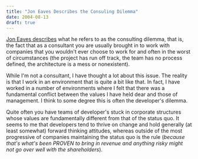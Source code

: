 ```yaml
---
title: "Jon Eaves Describes the Consuling Dilemma"
date: 2004-08-13
draft: true
---
```

[Jon Eaves describes](https://web.archive.org/web/20040924085445/http://www.eaves.org/blog-archive/000092.html "That's so stupid that it's not even wrong: The Consulting Dilemma") what he refers to as the consulting dilemma, that is, the fact that as a consultant you are usually brought in to work with companies that you wouldn't ever choose to work for and often in the worst of circumstances (the project has run off track, the team has no process defined, the architecture is a mess or nonexistent). 

While I'm not a consultant, I have thought a lot about this issue. The reality is that I work in an environment that is quite a bit like that. In fact, I have worked in a number of environments where I felt that there was a fundamental conflict between the values I have held dear and those of management. I think to some degree this is often the developer's dilemma. 

Quite often you have teams of developer's stuck in corporate structures whose values are fundamentally different from that of the status quo. It seems to me that developers tend to thrive on change and hold generally (at least somewhat) forward thinking attitudes, whereas outside of the most progressive of companies maintaining the status quo is the rule (_because that's what's been PROVEN to bring in revenue and anything risky might not go over well with the shareholders_).

